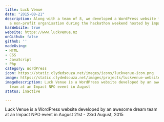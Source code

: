 ```yaml
---
title: Luck Venue
date: "2015-08-21"
description: Along with a team of 8, we developed a WordPress website for Luck Venue - 
  a non-profit organisation during the hackathon weekend hosted by impactNPO.
hasWebsite: true
website: https://www.luckvenue.nz
onGithub: false
github: ''
madeUsing:
- HTML
- CSS
- JavaScript
- Php
category: WordPress
icon: https://static.clydedsouza.net/images/icons/luckvenue-icon.png
image: https://static.clydedsouza.net/images/projects/luckvenue-website.jpg
imageDescription: Luck Venue is a WordPress website developed by an awesome dream
  team at an Impact NPO event in August
status: inactive

---
```


Luck Venue is a WordPress website developed by an awesome dream
  team at an Impact NPO event in August 21st - 23rd August, 2015
